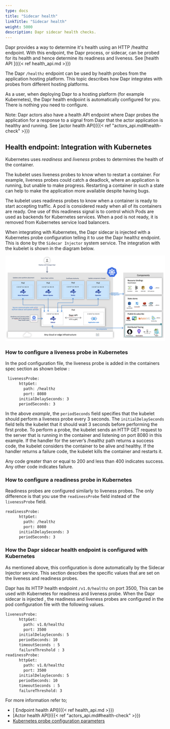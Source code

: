 ```yaml
---
type: docs
title: "Sidecar health"
linkTitle: "Sidecar health"
weight: 5000
description: Dapr sidecar health checks.
---
```


Dapr provides a way to determine it's health using an HTTP /healthz endpoint.
With this endpoint, the Dapr process, or sidecar, can be probed for its health and hence determine its readiness and liveness. See [health API ]({{< ref health_api.md >}})

The Dapr `/healthz` endpoint can be used by health probes from the application hosting platform. This topic describes how Dapr integrates with probes from different hosting platforms. 

As a user, when deploying Dapr to a hosting platform (for example Kubernetes), the Dapr health endpoint is automatically configured for you. There is nothing you need to configure. 

Note: Dapr actors also have a health API endpoint where Dapr probes the application for a response to a signal from Dapr that the actor application is healthy and running. See [actor health API]({{< ref "actors_api.md#health-check" >}})

## Health endpoint: Integration with Kubernetes

Kubernetes uses *readiness* and *liveness* probes to determines the health of the container.

The kubelet uses liveness probes to know when to restart a container.
For example, liveness probes could catch a deadlock, where an application is running, but unable to make progress. Restarting a container in such a state can help to make the application more available despite having bugs.

The kubelet uses readiness probes to know when a container is ready to start accepting traffic. A pod is considered ready when all of its containers are ready. One use of this readiness signal is to control which Pods are used as backends for Kubernetes services. When a pod is not ready, it is removed from Kubernetes service load balancers.

When integrating with Kubernetes, the Dapr sidecar is injected with a Kubernetes probe configuration telling it to use the Dapr healthz endpoint. This is done by the `Sidecar Injector` system service. The integration with the kubelet  is shown in the diagram below. 

<img src="/images/security-mTLS-dapr-system-services.png" width=600>

### How to configure a liveness probe in Kubernetes

In the pod configuration file, the liveness probe is added in the containers spec section as shown below :

```
 livenessProbe:
      httpGet:
        path: /healthz
        port: 8080
      initialDelaySeconds: 3
      periodSeconds: 3
```

In the above *example*, the `periodSeconds` field specifies that the kubelet should perform a liveness probe every 3 seconds. The `initialDelaySeconds` field tells the kubelet that it should wait 3 seconds before performing the first probe. To perform a probe, the kubelet sends an HTTP GET request to the server that is running in the container and listening on port 8080 in this example. If the handler for the server’s /healthz path returns a success code, the kubelet considers the container to be alive and healthy. If the handler returns a failure code, the kubelet kills the container and restarts it.

Any code greater than or equal to 200 and less than 400 indicates success. Any other code indicates failure.

### How to configure a readiness probe in Kubernetes

Readiness probes are configured similarly to liveness probes. The only difference is that you use the `readinessProbe` field instead of the `livenessProbe` field.

```
readinessProbe:
      httpGet:
        path: /healthz
        port: 8080
      initialDelaySeconds: 3
      periodSeconds: 3
```

### How the Dapr sidecar health endpoint is configured with Kubernetes
As mentioned above, this configuration is done automatically by the Sidecar Injector service. This section describes the specific values that are set on the liveness and readiness probes.

Dapr has its HTTP health endpoint `/v1.0/healthz` on port 3500, This can be used with Kubernetes for readiness and liveness probe. When the Dapr sidecar is injected , the readiness and liveness probes are configured in the pod configuration file with the following values.

```
livenessProbe:
      httpGet:
        path: v1.0/healthz
        port: 3500
      initialDelaySeconds: 5
      periodSeconds: 10
      timeoutSeconds : 5
      failureThreshold : 3
readinessProbe:
      httpGet:
        path: v1.0/healthz
        port: 3500
      initialDelaySeconds: 5
      periodSeconds: 10
      timeoutSeconds : 5
      failureThreshold: 3
```

For more information refer to;

- [ Endpoint health API]({{< ref health_api.md >}})
- [Actor health API]({{< ref "actors_api.md#health-check" >}})
- [Kubernetes probe configuration parameters](https://kubernetes.io/docs/tasks/configure-pod-container/configure-liveness-readiness-startup-probes/)
